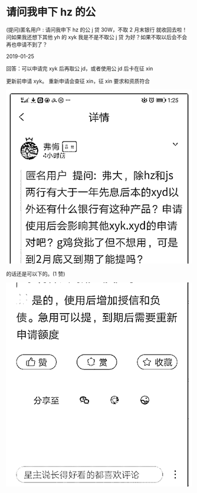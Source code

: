 # 请问我申下 hz 的公

(提问)匿名用户 : 请问我申下 hz 的公 j 贷 30W，不取 2 月末银行 就收回去啦！问如果我还想下其他 yh 的 xyk 我是不是不取公 j 贷 为好？如果不取以后会不会再也申请不到了？

2019-01-25

回答：可以申请完 xyk 后再取公 jd，或者使用公 jd 后卡在征 xin

更新前申请 xyk。 重新申请会查征 xin，征 xin 要求和资质符合

![image](img/Image_031.png)

的话还是可以下的。(1 赞)

![image](img/Image_032.png)